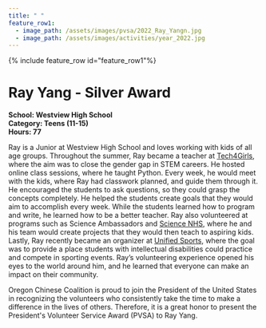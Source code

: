 ```yaml
---
title: " "
feature_row1:
  - image_path: /assets/images/pvsa/2022_Ray_Yangn.jpg
  - image_path: /assets/images/activities/year_2022.jpg
---
```


{% include feature_row id="feature_row1"%}

# Ray Yang - Silver Award

**School: Westview High School**  
**Category: Teens (11-15)**  
**Hours: 77**  

Ray is a Junior at Westview High School and loves working with kids of all age groups. Throughout the summer, Ray became a teacher at [Tech4Girls](https://www.tech4kidsclub.org/tech-for-girls), where the aim was to close the gender gap in STEM careers. He hosted online class sessions, where he taught Python. Every week, he would meet with the kids, where Ray had classwork planned, and guide them through it. He encouraged the students to ask questions, so they could grasp the concepts completely. He helped the students create goals that they would aim to accomplish every week. While the students learned how to program and write, he learned how to be a better teacher. Ray also volunteered at programs such as Science Ambassadors and [Science NHS](https://sciencenhs.org/), where he and his team would create projects that they would then teach to aspiring kids. Lastly, Ray recently became an organizer at [Unified Sports](https://soor.org/unified-sports/#:~:text=Unified%20Sports%20is%20an%20inclusive,teammates%20for%20training%20and%20competition.), where the goal was to provide a place students with intellectual disabilities could practice and compete in sporting events. Ray’s volunteering experience opened his eyes to the world around him, and he learned that everyone can make an impact on their community.

Oregon Chinese Coalition is proud to join the President of the United States in recognizing the volunteers who consistently take the time to make a difference in the lives of others. Therefore, it is a great honor to present the President's Volunteer Service Award (PVSA) to Ray Yang.
